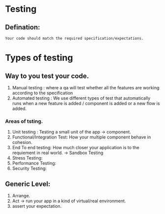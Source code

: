 # Testing
## Defination:
    Your code should match the required specification/expectations.



# Types of testing
## Way to you test your code.
1. Manual testing : where a qa will test whether all the features are working according to the specification
2. Automated testing : We use different types of test that automatically runs when a new feature is added / component is added or a new flow is added.

### Areas of tsting.
1. Unit testing :  Testing a small unit of the app -> component.   
2. Functional/Integration Test: How your multiple component behave in cohesion.
3. End To end testing: How much closer your application is to the requiement in real world.
                      -> Sandbox Testing
4. Stress Testing:
5. Performance Testing:
6. Security Testing:

## Generic Level:
1. Arrange.
2. Act -> run your app in a kind of virtual/real environment.
3. assert your expectation. 